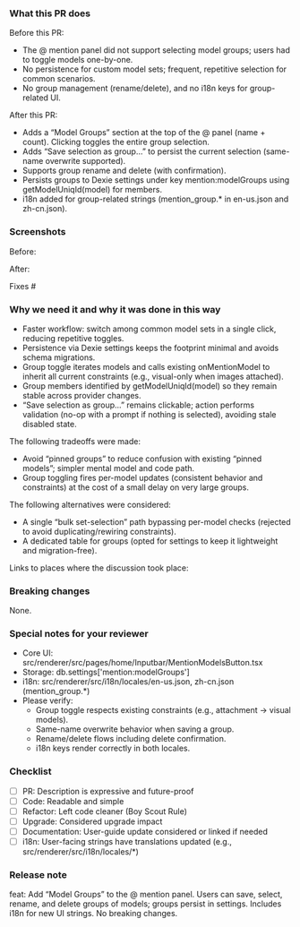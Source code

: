   ### What this PR does

  Before this PR:

  - The @ mention panel did not support selecting model groups; users had to toggle models one-by-one.
  - No persistence for custom model sets; frequent, repetitive selection for common scenarios.
  - No group management (rename/delete), and no i18n keys for group-related UI.

  After this PR:

  - Adds a “Model Groups” section at the top of the @ panel (name + count). Clicking toggles the entire group selection.
  - Adds “Save selection as group...” to persist the current selection (same-name overwrite supported).
  - Supports group rename and delete (with confirmation).
  - Persists groups to Dexie settings under key mention:modelGroups using getModelUniqId(model) for members.
  - i18n added for group-related strings (mention_group.* in en-us.json and zh-cn.json).

  ### Screenshots

  Before:

  After:

  Fixes #

  ### Why we need it and why it was done in this way

  - Faster workflow: switch among common model sets in a single click, reducing repetitive toggles.
  - Persistence via Dexie settings keeps the footprint minimal and avoids schema migrations.
  - Group toggle iterates models and calls existing onMentionModel to inherit all current constraints (e.g., visual-only when images attached).
  - Group members identified by getModelUniqId(model) so they remain stable across provider changes.
  - “Save selection as group...” remains clickable; action performs validation (no-op with a prompt if nothing is selected), avoiding stale disabled state.

  The following tradeoffs were made:

  - Avoid “pinned groups” to reduce confusion with existing “pinned models”; simpler mental model and code path.
  - Group toggling fires per-model updates (consistent behavior and constraints) at the cost of a small delay on very large groups.

  The following alternatives were considered:

  - A single “bulk set-selection” path bypassing per-model checks (rejected to avoid duplicating/rewiring constraints).
  - A dedicated table for groups (opted for settings to keep it lightweight and migration-free).

  Links to places where the discussion took place:

  ### Breaking changes

  None.

  ### Special notes for your reviewer

  - Core UI: src/renderer/src/pages/home/Inputbar/MentionModelsButton.tsx
  - Storage: db.settings['mention:modelGroups']
  - i18n: src/renderer/src/i18n/locales/en-us.json, zh-cn.json (mention_group.*)
  - Please verify:
      - Group toggle respects existing constraints (e.g., attachment → visual models).
      - Same-name overwrite behavior when saving a group.
      - Rename/delete flows including delete confirmation.
      - i18n keys render correctly in both locales.

  ### Checklist

  - [ ] PR: Description is expressive and future-proof
  - [ ] Code: Readable and simple
  - [ ] Refactor: Left code cleaner (Boy Scout Rule)
  - [ ] Upgrade: Considered upgrade impact
  - [ ] Documentation: User-guide update considered or linked if needed
  - [ ] i18n: User-facing strings have translations updated (e.g., src/renderer/src/i18n/locales/*)

  ### Release note
  feat: Add “Model Groups” to the @ mention panel. Users can save, select, rename, and delete groups of models; groups persist in settings. Includes i18n for new UI strings.
  No breaking changes.